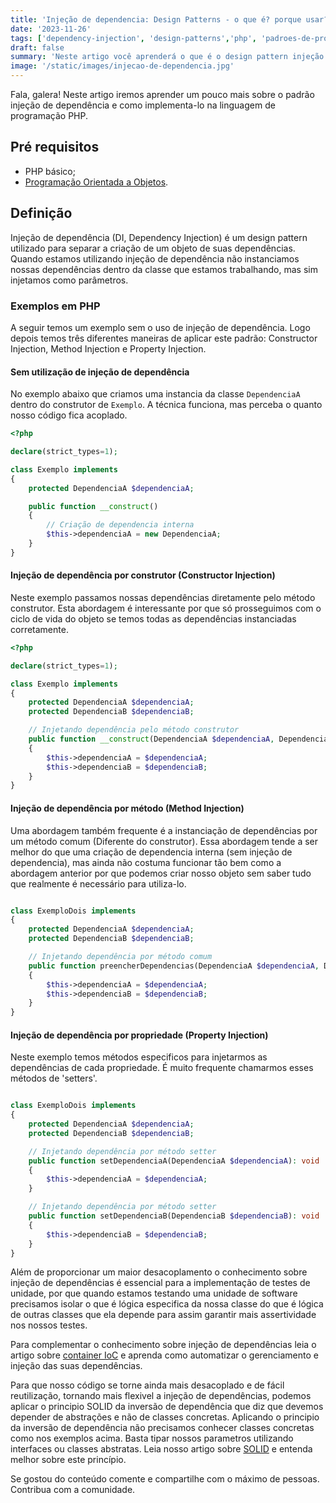 ```yaml
---
title: 'Injeção de dependencia: Design Patterns - o que é? porque usar? Resumo com exemplos em PHP!'
date: '2023-11-26'
tags: ['dependency-injection', 'design-patterns','php', 'padroes-de-projeto', 'injecao-de-dependencia']
draft: false
summary: 'Neste artigo você aprenderá o que é o design pattern injeção de dependencia e como utiliza-lo para escrever códigos melhores.'
image: '/static/images/injecao-de-dependencia.jpg'
---
```


Fala, galera! Neste artigo iremos aprender um pouco mais sobre o padrão injeção de dependência e como implementa-lo na linguagem de programação PHP.

## Pré requisitos

- PHP básico;
- [Programação Orientada a Objetos](https://devcontratado.com/blog/engenharia-de-software/orientacao-a-objetos).

## Definição

Injeção de dependência (DI, Dependency Injection) é um design pattern utilizado para separar a criação de um objeto de suas dependências. Quando estamos utilizando injeção de dependência não instanciamos nossas dependências dentro da classe que estamos trabalhando, mas sim injetamos como parâmetros.

### Exemplos em PHP

A seguir temos um exemplo sem o uso de injeção de dependência. Logo depois temos três diferentes maneiras de aplicar este padrão: Constructor Injection, Method Injection e Property Injection.

#### Sem utilização de injeção de dependência

No exemplo abaixo que criamos uma instancia da classe ```DependenciaA``` dentro do construtor de ```Exemplo```. A técnica funciona, mas perceba o quanto nosso código fica acoplado.

```php
<?php

declare(strict_types=1);

class Exemplo implements
{
    protected DependenciaA $dependenciaA;

    public function __construct()
    {
        // Criação de dependencia interna
        $this->dependenciaA = new DependenciaA;
    }
}

```

#### Injeção de dependência por construtor (Constructor Injection)

Neste exemplo passamos nossas dependências diretamente pelo método construtor. Esta abordagem é interessante por que só prosseguimos com o ciclo de vida do objeto se temos todas as dependências instanciadas corretamente.

```php
<?php

declare(strict_types=1);

class Exemplo implements
{
    protected DependenciaA $dependenciaA;
    protected DependenciaB $dependenciaB;

    // Injetando dependência pelo método construtor
    public function __construct(DependenciaA $dependenciaA, DependenciaB $dependenciaB)
    {
        $this->dependenciaA = $dependenciaA;
        $this->dependenciaB = $dependenciaB;
    }
}

```

#### Injeção de dependência por método (Method Injection)

Uma abordagem também frequente é a instanciação de dependências por um método comum (Diferente do construtor). Essa abordagem tende a ser melhor do que uma criação de dependencia interna (sem injeção de dependencia), mas ainda não costuma funcionar tão bem como a abordagem anterior por que podemos criar nosso objeto sem saber tudo que realmente é necessário para utiliza-lo.

```php

class ExemploDois implements
{
    protected DependenciaA $dependenciaA;
    protected DependenciaB $dependenciaB;

    // Injetando dependência por método comum
    public function preencherDependencias(DependenciaA $dependenciaA, DependenciaB $dependenciaB): void
    {
        $this->dependenciaA = $dependenciaA;
        $this->dependenciaB = $dependenciaB;
    }
}
```

#### Injeção de dependência por propriedade (Property Injection)

Neste exemplo temos métodos especificos para injetarmos as dependências de cada propriedade. É muito frequente chamarmos esses métodos de 'setters'.

```php

class ExemploDois implements
{
    protected DependenciaA $dependenciaA;
    protected DependenciaB $dependenciaB;

    // Injetando dependência por método setter
    public function setDependenciaA(DependenciaA $dependenciaA): void
    {
        $this->dependenciaA = $dependenciaA;
    }

    // Injetando dependência por método setter
    public function setDependenciaB(DependenciaB $dependenciaB): void
    {
        $this->dependenciaB = $dependenciaB;
    }
}
```

Além de proporcionar um maior desacoplamento o conhecimento sobre injeção de dependências é essencial para a implementação de testes de unidade, por que quando estamos testando uma unidade de software precisamos isolar o que é lógica especifica da nossa classe do que é lógica de outras classes que ela depende para assim garantir mais assertividade nos nossos testes.

Para complementar o conhecimento sobre injeção de dependências leia o artigo sobre [container IoC](https://devcontratado.com/blog/engenharia-de-software/design-patterns/container-ioc) e aprenda como automatizar o gerenciamento e injeção das suas dependências.

Para que nosso código se torne ainda mais desacoplado e de fácil reutilização, tornando mais flexivel a injeção de dependências, podemos aplicar o principio SOLID da inversão de dependência que diz que devemos depender de abstrações e não de classes concretas. Aplicando o principio da inversão de dependência não precisamos conhecer classes concretas como nos exemplos acima. Basta tipar nossos parametros utilizando interfaces ou classes abstratas. Leia nosso artigo sobre [SOLID](https://devcontratado.com/blog/engenharia-de-software/solid-principios-da-poo-com-exemplos) e entenda melhor sobre este princípio.

Se gostou do conteúdo comente e compartilhe com o máximo de pessoas. Contribua com a comunidade.
